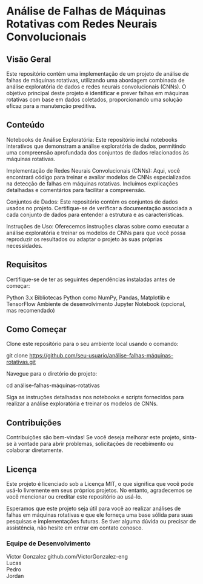 
# **Análise de Falhas de Máquinas Rotativas com Redes Neurais Convolucionais**
## **Visão Geral**
Este repositório contém uma implementação de um projeto de análise de falhas de máquinas rotativas, utilizando uma abordagem combinada de análise exploratória de dados e redes neurais convolucionais (CNNs). O objetivo principal deste projeto é identificar e prever falhas em máquinas rotativas com base em dados coletados, proporcionando uma solução eficaz para a manutenção preditiva.

## **Conteúdo**
Notebooks de Análise Exploratória: Este repositório inclui notebooks interativos que demonstram a análise exploratória de dados, permitindo uma compreensão aprofundada dos conjuntos de dados relacionados às máquinas rotativas.

Implementação de Redes Neurais Convolucionais (CNNs): Aqui, você encontrará código para treinar e avaliar modelos de CNNs especializados na detecção de falhas em máquinas rotativas. Incluímos explicações detalhadas e comentários para facilitar a compreensão.

Conjuntos de Dados: Este repositório contém os conjuntos de dados usados no projeto. Certifique-se de verificar a documentação associada a cada conjunto de dados para entender a estrutura e as características.

Instruções de Uso: Oferecemos instruções claras sobre como executar a análise exploratória e treinar os modelos de CNNs para que você possa reproduzir os resultados ou adaptar o projeto às suas próprias necessidades.

## **Requisitos**
Certifique-se de ter as seguintes dependências instaladas antes de começar:

Python 3.x
Bibliotecas Python como NumPy, Pandas, Matplotlib e TensorFlow
Ambiente de desenvolvimento Jupyter Notebook (opcional, mas recomendado)

## **Como Começar**
Clone este repositório para o seu ambiente local usando o comando:

 git clone  https://github.com/seu-usuario/análise-falhas-máquinas-rotativas.git <br>
 
 Navegue para o diretório do projeto:

cd análise-falhas-máquinas-rotativas <br>

Siga as instruções detalhadas nos notebooks e scripts fornecidos para realizar a análise exploratória e treinar os modelos de CNNs.

## **Contribuições**
Contribuições são bem-vindas! Se você deseja melhorar este projeto, sinta-se à vontade para abrir problemas, solicitações de recebimento ou colaborar diretamente.

## **Licença**
Este projeto é licenciado sob a Licença MIT, o que significa que você pode usá-lo livremente em seus próprios projetos. No entanto, agradecemos se você mencionar ou creditar este repositório ao usá-lo.

Esperamos que este projeto seja útil para você ao realizar análises de falhas em máquinas rotativas e que ele forneça uma base sólida para suas pesquisas e implementações futuras. Se tiver alguma dúvida ou precisar de assistência, não hesite em entrar em contato conosco.

### **Equipe de Desenvolvimento**

Victor Gonzalez github.com/VictorGonzalez-eng <br>
Lucas <br>
Pedro <br>
Jordan  <br>
